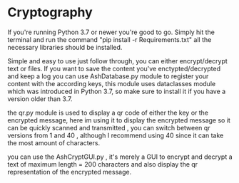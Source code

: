 # Cryptography
If you're running Python 3.7 or newer you're good to go. 
Simply hit the terminal and run the command "pip install -r Requirements.txt" all the necessary libraries should be installed.

Simple and easy to use just follow through, you can either encrypt/decrypt text or files. If you want to save the content you've enctypted/decrypted
and keep a log you can use AshDatabase.py module to register your content with the according keys, this module uses dataclasses module which 
was introduced in Python 3.7, so make sure to install it if you have a version older than 3.7.

the qr.py module is used to display a qr code of either the key or the encrypted message, here im using it to display the encrypted message so it 
can be quickly scanned and transmitted , you can switch between qr versions from 1 and 40 , although I recommend using 40 since it can take the most amount 
of characters.

you can use the AshCryptGUI.py , it's merely a GUI to encrypt and decrypt a text of maximum length = 200 characters and also display the qr representation 
of the encrypted message.
